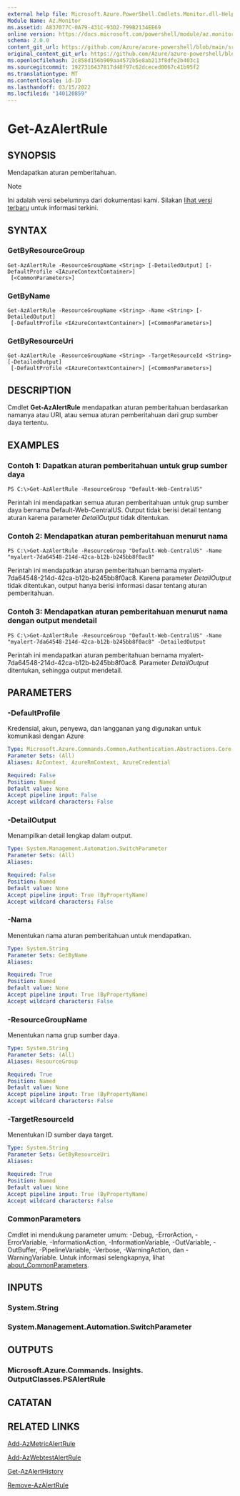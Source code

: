 ```yaml
---
external help file: Microsoft.Azure.PowerShell.Cmdlets.Monitor.dll-Help.xml
Module Name: Az.Monitor
ms.assetid: A837077C-0A79-431C-93D2-799B2134EE69
online version: https://docs.microsoft.com/powershell/module/az.monitor/get-azalertrule
schema: 2.0.0
content_git_url: https://github.com/Azure/azure-powershell/blob/main/src/Monitor/Monitor/help/Get-AzAlertRule.md
original_content_git_url: https://github.com/Azure/azure-powershell/blob/main/src/Monitor/Monitor/help/Get-AzAlertRule.md
ms.openlocfilehash: 2c858d156b909aa4572b5e8ab213f8dfe2b403c1
ms.sourcegitcommit: 1927316437817d48f97c62dceced0067c41b95f2
ms.translationtype: MT
ms.contentlocale: id-ID
ms.lasthandoff: 03/15/2022
ms.locfileid: "140120859"
---
```

# Get-AzAlertRule

## SYNOPSIS
Mendapatkan aturan pemberitahuan.

> [!NOTE]
>Ini adalah versi sebelumnya dari dokumentasi kami. Silakan [lihat versi terbaru](/powershell/module/az.monitor/get-azalertrule) untuk informasi terkini.

## SYNTAX

### GetByResourceGroup
```
Get-AzAlertRule -ResourceGroupName <String> [-DetailedOutput] [-DefaultProfile <IAzureContextContainer>]
 [<CommonParameters>]
```

### GetByName
```
Get-AzAlertRule -ResourceGroupName <String> -Name <String> [-DetailedOutput]
 [-DefaultProfile <IAzureContextContainer>] [<CommonParameters>]
```

### GetByResourceUri
```
Get-AzAlertRule -ResourceGroupName <String> -TargetResourceId <String> [-DetailedOutput]
 [-DefaultProfile <IAzureContextContainer>] [<CommonParameters>]
```

## DESCRIPTION
Cmdlet **Get-AzAlertRule** mendapatkan aturan pemberitahuan berdasarkan namanya atau URI, atau semua aturan pemberitahuan dari grup sumber daya tertentu.

## EXAMPLES

### Contoh 1: Dapatkan aturan pemberitahuan untuk grup sumber daya
```
PS C:\>Get-AzAlertRule -ResourceGroup "Default-Web-CentralUS"
```

Perintah ini mendapatkan semua aturan pemberitahuan untuk grup sumber daya bernama Default-Web-CentralUS.
Output tidak berisi detail tentang aturan karena parameter *DetailOutput* tidak ditentukan.

### Contoh 2: Mendapatkan aturan pemberitahuan menurut nama
```
PS C:\>Get-AzAlertRule -ResourceGroup "Default-Web-CentralUS" -Name "myalert-7da64548-214d-42ca-b12b-b245bb8f0ac8"
```

Perintah ini mendapatkan aturan pemberitahuan bernama myalert-7da64548-214d-42ca-b12b-b245bb8f0ac8.
Karena parameter *DetailOutput* tidak ditentukan, output hanya berisi informasi dasar tentang aturan pemberitahuan.

### Contoh 3: Mendapatkan aturan pemberitahuan menurut nama dengan output mendetail
```
PS C:\>Get-AzAlertRule -ResourceGroup "Default-Web-CentralUS" -Name "myalert-7da64548-214d-42ca-b12b-b245bb8f0ac8" -DetailedOutput
```

Perintah ini mendapatkan aturan pemberitahuan bernama myalert-7da64548-214d-42ca-b12b-b245bb8f0ac8.
Parameter *DetailOutput* ditentukan, sehingga output mendetail.

## PARAMETERS

### -DefaultProfile
Kredensial, akun, penyewa, dan langganan yang digunakan untuk komunikasi dengan Azure

```yaml
Type: Microsoft.Azure.Commands.Common.Authentication.Abstractions.Core.IAzureContextContainer
Parameter Sets: (All)
Aliases: AzContext, AzureRmContext, AzureCredential

Required: False
Position: Named
Default value: None
Accept pipeline input: False
Accept wildcard characters: False
```

### -DetailOutput
Menampilkan detail lengkap dalam output.

```yaml
Type: System.Management.Automation.SwitchParameter
Parameter Sets: (All)
Aliases:

Required: False
Position: Named
Default value: None
Accept pipeline input: True (ByPropertyName)
Accept wildcard characters: False
```

### -Nama
Menentukan nama aturan pemberitahuan untuk mendapatkan.

```yaml
Type: System.String
Parameter Sets: GetByName
Aliases:

Required: True
Position: Named
Default value: None
Accept pipeline input: True (ByPropertyName)
Accept wildcard characters: False
```

### -ResourceGroupName
Menentukan nama grup sumber daya.

```yaml
Type: System.String
Parameter Sets: (All)
Aliases: ResourceGroup

Required: True
Position: Named
Default value: None
Accept pipeline input: True (ByPropertyName)
Accept wildcard characters: False
```

### -TargetResourceId
Menentukan ID sumber daya target.

```yaml
Type: System.String
Parameter Sets: GetByResourceUri
Aliases:

Required: True
Position: Named
Default value: None
Accept pipeline input: True (ByPropertyName)
Accept wildcard characters: False
```

### CommonParameters
Cmdlet ini mendukung parameter umum: -Debug, -ErrorAction, -ErrorVariable, -InformationAction, -InformationVariable, -OutVariable, -OutBuffer, -PipelineVariable, -Verbose, -WarningAction, dan -WarningVariable. Untuk informasi selengkapnya, lihat [about_CommonParameters](http://go.microsoft.com/fwlink/?LinkID=113216).

## INPUTS

### System.String

### System.Management.Automation.SwitchParameter

## OUTPUTS

### Microsoft.Azure.Commands. Insights. OutputClasses.PSAlertRule

## CATATAN

## RELATED LINKS

[Add-AzMetricAlertRule](./Add-AzMetricAlertRule.md)

[Add-AzWebtestAlertRule](./Add-AzWebtestAlertRule.md)

[Get-AzAlertHistory](./Get-AzAlertHistory.md)

[Remove-AzAlertRule](./Remove-AzAlertRule.md)


